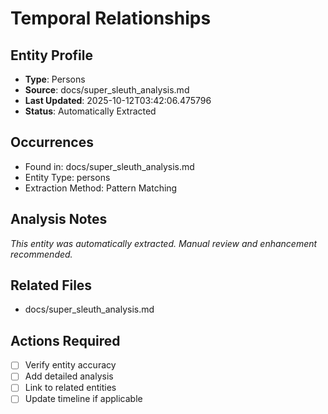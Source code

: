 # Temporal Relationships

## Entity Profile
- **Type**: Persons
- **Source**: docs/super_sleuth_analysis.md
- **Last Updated**: 2025-10-12T03:42:06.475796
- **Status**: Automatically Extracted

## Occurrences
- Found in: docs/super_sleuth_analysis.md
- Entity Type: persons
- Extraction Method: Pattern Matching

## Analysis Notes
*This entity was automatically extracted. Manual review and enhancement recommended.*

## Related Files
- docs/super_sleuth_analysis.md

## Actions Required
- [ ] Verify entity accuracy
- [ ] Add detailed analysis
- [ ] Link to related entities
- [ ] Update timeline if applicable
